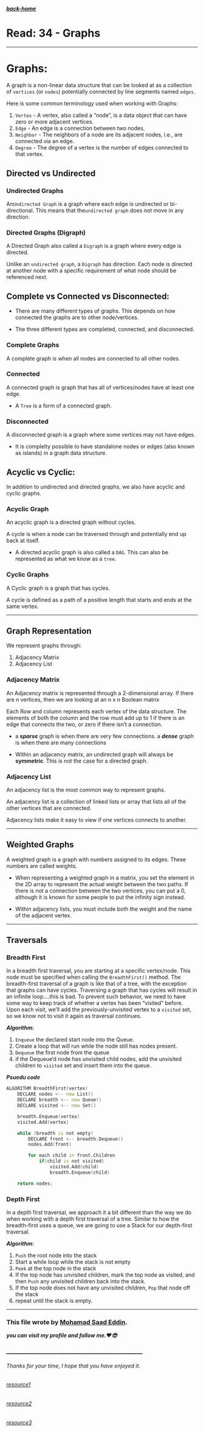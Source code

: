 ##### [back-home](https://mhd22.github.io/all-reading-notes/main-table)

# Read: 34 - Graphs

<hr>

# Graphs:

A graph is a non-linear data structure that can be looked at as a collection of `vertices` (or `nodes`) potentially connected by line segments named `edges`.

Here is some common terminology used when working with Graphs:

1. `Vertex` - A vertex, also called a “node”, is a data object that can have zero or more adjacent vertices.
2. `Edge` - An edge is a connection between two nodes.
3. `Neighbor` - The neighbors of a node are its adjacent nodes, i.e., are connected via an edge.
4. `Degree` - The degree of a vertex is the number of edges connected to that vertex.

## Directed vs Undirected

### Undirected Graphs

An`Undirected Graph` is a graph where each edge is undirected or bi-directional. This means that the`undirected graph` does not move in any direction.

### Directed Graphs (Digraph)

A Directed Graph also called a `Digraph` is a graph where every edge is directed.

Unlike an `undirected graph`, a `Digraph` has direction. Each node is directed at another node with a specific requirement of what node should be referenced next.


## Complete vs Connected vs Disconnected:

* There are many different types of graphs. This depends on how connected the graphs are to other node/vertices.

* The three different types are completed, connected, and disconnected.

### Complete Graphs

A complete graph is when all nodes are connected to all other nodes. 

### Connected

A connected graph is graph that has all of vertices/nodes have at least one edge.

* A `Tree` is a form of a connected graph.

### Disconnected

A disconnected graph is a graph where some vertices may not have edges.

* It is complelty possible to have standalone nodes or edges (also known as islands) in a graph data structure.

## Acyclic vs Cyclic:

In addition to undirected and directed graphs, we also have acyclic and cyclic graphs.

### Acyclic Graph

An acyclic graph is a directed graph without cycles.

A cycle is when a node can be traversed through and potentially end up back at itself.

* A directed acyclic graph is also called a `DAG`. This can also be represented as what we know as a `tree`.

### Cyclic Graphs

A Cyclic graph is a graph that has cycles.

A cycle is defined as a path of a positive length that starts and ends at the same vertex.

<hr>

## Graph Representation

We represent graphs through:

1. Adjacency Matrix
2. Adjacency List

### Adjacency Matrix

An Adjacency matrix is represented through a 2-dimensional array. If there are n vertices, then we are looking at an n x n Boolean matrix

Each Row and column represents each vertex of the data structure. The elements of both the column and the row must add up to 1 if there is an edge that connects the two, or zero if there isn’t a connection.

* a ***sparse*** graph is when there are very few connections. a ***dense*** graph is when there are many connections

* Within an adjacency matrix, an undirected graph will always be **symmetric**. This is not the case for a directed graph.

### Adjacency List

An adjacency list is the most common way to represent graphs.

An adjacency list is a collection of linked lists or array that lists all of the other vertices that are connected.

Adjacency lists make it easy to view if one vertices connects to another.

<hr>

## Weighted Graphs
A weighted graph is a graph with numbers assigned to its edges. These numbers are called weights.

* When representing a weighted graph in a matrix, you set the element in the 2D array to represent the actual weight between the two paths. If there is not a connection between the two vertices, you can put a 0, although it is known for some people to put the infinity sign instead.

* Within adjacency lists, you must include both the weight and the name of the adjacent vertex.

<hr>


## Traversals

### Breadth First

In a breadth first traversal, you are starting at a specific vertex/node. This node must be specified when calling the `BreadthFirst()` method. The breadth-first traversal of a graph is like that of a tree, with the exception that graphs can have cycles. Traversing a graph that has cycles will result in an infinite loop….this is bad. To prevent such behavior, we need to have some way to keep track of whether a vertex has been “visited” before. Upon each visit, we’ll add the previously-unvisited vertex to a `visited` set, so we know not to visit it again as traversal continues.

***Algorithm:***

1. `Enqueue` the declared start node into the Queue.
2. Create a loop that will run while the node still has nodes present.
3. `Dequeue` the first node from the queue
4. if the Dequeue‘d node has unvisited child nodes, add the unvisited children to `visited` set and insert them into the queue.

***Psuedu code***

```d
ALGORITHM BreadthFirst(vertex)
    DECLARE nodes <-- new List()
    DECLARE breadth <-- new Queue()
    DECLARE visited <-- new Set()

    breadth.Enqueue(vertex)
    visited.Add(vertex)

    while (breadth is not empty)
        DECLARE front <-- breadth.Dequeue()
        nodes.Add(front)

        for each child in front.Children
            if(child is not visited)
                visited.Add(child)
                breadth.Enqueue(child)   

    return nodes;
```

### Depth First

In a depth first traversal, we approach it a bit different than the way we do when working with a depth first traversal of a tree. Similar to how the breadth-first uses a queue, we are going to use a Stack for our depth-first traversal.

***Algorithm:***

1. `Push` the root node into the stack
2. Start a while loop while the stack is not empty
3. `Peek` at the top node in the stack
4. If the top node has unvisited children, mark the top node as visited, and then `Push` any unvisited children back into the stack.
5. If the top node does not have any unvisited children, `Pop` that node off the stack
6. repeat until the stack is empty.


<hr>

### This file wrote by [Mohamad Saad Eddin](https://github.com/MHD22).
***you can visit my profile and follow me.❤️😎***
### ______________________________________________


###### Thanks for your time, I hope that you have enjoyed it.

###### [resource1](https://codefellows.github.io/common_curriculum/data_structures_and_algorithms/Code_401/class-35/resources/graphs.html)
###### [resource2](https://www.geeksforgeeks.org/iterative-depth-first-traversal/)
###### [resource3](https://www.geeksforgeeks.org/depth-first-search-or-dfs-for-a-graph/)
<!-- ###### [resource4]() -->